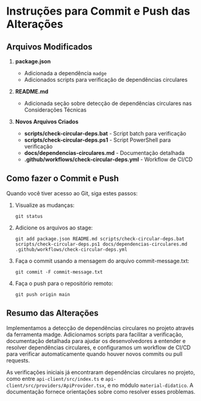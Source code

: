 # Instruções para Commit e Push das Alterações

## Arquivos Modificados

1. **package.json**
   - Adicionada a dependência `madge`
   - Adicionados scripts para verificação de dependências circulares

2. **README.md**
   - Adicionada seção sobre detecção de dependências circulares nas Considerações Técnicas

3. **Novos Arquivos Criados**
   - **scripts/check-circular-deps.bat** - Script batch para verificação
   - **scripts/check-circular-deps.ps1** - Script PowerShell para verificação
   - **docs/dependencias-circulares.md** - Documentação detalhada
   - **.github/workflows/check-circular-deps.yml** - Workflow de CI/CD

## Como fazer o Commit e Push

Quando você tiver acesso ao Git, siga estes passos:

1. Visualize as mudanças:
   ```
   git status
   ```

2. Adicione os arquivos ao stage:
   ```
   git add package.json README.md scripts/check-circular-deps.bat scripts/check-circular-deps.ps1 docs/dependencias-circulares.md .github/workflows/check-circular-deps.yml
   ```

3. Faça o commit usando a mensagem do arquivo commit-message.txt:
   ```
   git commit -F commit-message.txt
   ```

4. Faça o push para o repositório remoto:
   ```
   git push origin main
   ```

## Resumo das Alterações

Implementamos a detecção de dependências circulares no projeto através da ferramenta madge. Adicionamos scripts para facilitar a verificação, documentação detalhada para ajudar os desenvolvedores a entender e resolver dependências circulares, e configuramos um workflow de CI/CD para verificar automaticamente quando houver novos commits ou pull requests.

As verificações iniciais já encontraram dependências circulares no projeto, como entre `api-client/src/index.ts` e `api-client/src/providers/ApiProvider.tsx`, e no módulo `material-didatico`. A documentação fornece orientações sobre como resolver esses problemas. 